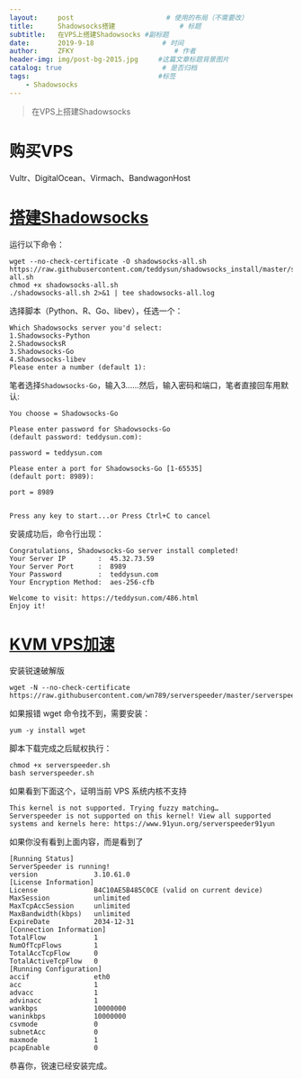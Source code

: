 ```yaml
---
layout:     post                       # 使用的布局（不需要改）
title:      Shadowsocks搭建                # 标题 
subtitle:   在VPS上搭建Shadowsocks #副标题
date:       2019-9-18                 # 时间
author:     ZFKY                         # 作者
header-img: img/post-bg-2015.jpg     #这篇文章标题背景图片
catalog: true                         # 是否归档
tags:                                #标签
    - Shadowsocks
---
```

> 在VPS上搭建Shadowsocks

# 购买VPS

Vultr、DigitalOcean、Virmach、BandwagonHost

# [搭建Shadowsocks](https://www.diycode.cc/topics/738)

运行以下命令：

```
wget --no-check-certificate -O shadowsocks-all.sh https://raw.githubusercontent.com/teddysun/shadowsocks_install/master/shadowsocks-all.sh
chmod +x shadowsocks-all.sh
./shadowsocks-all.sh 2>&1 | tee shadowsocks-all.log
```

选择脚本（Python、R、Go、libev），任选一个：

```
Which Shadowsocks server you'd select:
1.Shadowsocks-Python
2.ShadowsocksR
3.Shadowsocks-Go
4.Shadowsocks-libev
Please enter a number (default 1):
```

笔者选择`Shadowsocks-Go`，输入3......然后，输入密码和端口，笔者直接回车用默认:

```
You choose = Shadowsocks-Go

Please enter password for Shadowsocks-Go
(default password: teddysun.com):

password = teddysun.com

Please enter a port for Shadowsocks-Go [1-65535]
(default port: 8989):

port = 8989


Press any key to start...or Press Ctrl+C to cancel
```

安装成功后，命令行出现：

```
Congratulations, Shadowsocks-Go server install completed!
Your Server IP        :  45.32.73.59
Your Server Port      :  8989
Your Password         :  teddysun.com
Your Encryption Method:  aes-256-cfb

Welcome to visit: https://teddysun.com/486.html
Enjoy it!
```

# [KVM VPS加速](https://www.gaoshilei.com/2017/11/06/SSR/)

安装锐速破解版

```
wget -N --no-check-certificate https://raw.githubusercontent.com/wn789/serverspeeder/master/serverspeeder.sh
```

如果报错 wget 命令找不到，需要安装：

```
yum -y install wget
```

脚本下载完成之后赋权执行：

```
chmod +x serverspeeder.sh
bash serverspeeder.sh
```

如果看到下面这个，证明当前 VPS 系统内核不支持

```
This kernel is not supported. Trying fuzzy matching…
Serverspeeder is not supported on this kernel! View all supported systems and kernels here: https://www.91yun.org/serverspeeder91yun
```

如果你没有看到上面内容，而是看到了

```
[Running Status]
ServerSpeeder is running!
version              3.10.61.0
[License Information]
License              B4C10AE5B485C0CE (valid on current device)
MaxSession           unlimited
MaxTcpAccSession     unlimited
MaxBandwidth(kbps)   unlimited
ExpireDate           2034-12-31
[Connection Information]
TotalFlow            1
NumOfTcpFlows        1
TotalAccTcpFlow      0
TotalActiveTcpFlow   0
[Running Configuration]
accif                eth0       
acc                  1
advacc               1
advinacc             1
wankbps              10000000
waninkbps            10000000
csvmode              0
subnetAcc            0
maxmode              1
pcapEnable           0

```

恭喜你，锐速已经安装完成。